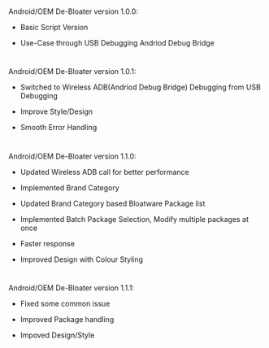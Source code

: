 #

Android/OEM De-Bloater version 1.0.0:

- Basic Script Version

- Use-Case through USB Debugging Andriod Debug Bridge

#

Android/OEM De-Bloater version 1.0.1:

- Switched to Wireless ADB(Andriod Debug Bridge) Debugging from USB Debugging

- Improve Style/Design

- Smooth Error Handling

#

Android/OEM De-Bloater version 1.1.0:

- Updated Wireless ADB call for better performance

- Implemented Brand Category

- Updated Brand Category based Bloatware Package list

- Implemented Batch Package Selection, Modify multiple packages at once
 
- Faster response

- Improved Design with Colour Styling

#

Android/OEM De-Bloater version 1.1.1:

- Fixed some common issue

- Improved Package handling

- Impoved Design/Style
